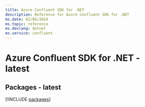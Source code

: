 ```yaml
---
title: Azure Confluent SDK for .NET
description: Reference for Azure Confluent SDK for .NET
ms.date: 02/06/2024
ms.topic: reference
ms.devlang: dotnet
ms.service: confluent
---
```

# Azure Confluent SDK for .NET - latest
## Packages - latest
[!INCLUDE [packages](confluent-index.md)]